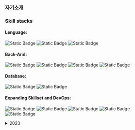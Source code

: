 
### 자기소개



### Skill stacks
#### Lenguage:
![Static Badge](https://img.shields.io/badge/Java-1e2429)
![Static Badge](https://img.shields.io/badge/Kotlin-717f8a)
![Static Badge](https://img.shields.io/badge/SQL-432333)

#### Back-And:
![Static Badge](https://img.shields.io/badge/JPA-212b1d)
![Static Badge](https://img.shields.io/badge/Spring%20Boot-a7a7a7)
![Static Badge](https://img.shields.io/badge/RESTful%20API-1e2429)
![Static Badge](https://img.shields.io/badge/Gradle-717f8a)

#### Database:
![Static Badge](https://img.shields.io/badge/MySQL-432333)
![Static Badge](https://img.shields.io/badge/Oracle-212b1d)

#### Expanding Skillset and DevOps:
![Static Badge](https://img.shields.io/badge/AWS-a7a7a7) 
![Static Badge](https://img.shields.io/badge/GitHub%20Actions-1e2429) 
![Static Badge](https://img.shields.io/badge/Docker-717f8a) 
![Static Badge](https://img.shields.io/badge/TDD-432333)
![Static Badge](https://img.shields.io/badge/mongodb-212b1d)


<details>
<summary>2023</summary>

- [자바 알고리즘 인터뷰 with 코틀린]
  <a herf="https://tacademy.skplanet.com/live/player/onlineLectureDetail.action?seq=143">Tacademy코틀린<>

</details>
<!--
**hongseongkim/hongseongkim** is a ✨ _special_ ✨ repository because its `README.md` (this file) appears on your GitHub profile.

Here are some ideas to get you started:

- 🔭 I’m currently working on ...
- 🌱 I’m currently learning ...  ![Static Badge](https://img.shields.io/badge/java-acadb6) ![Static Badge](https://img.shields.io/badge/Spring%20boot-726890) ![Static Badge](https://img.shields.io/badge/IntelliJ%20IDEA-382f3c) ![Static Badge](https://img.shields.io/badge/MYSQL-222222) ![Static Badge](https://img.shields.io/badge/Kotlin-020202)

- 👯 I’m looking to collaborate on ...
- 🤔 I’m looking for help with ...
- 💬 Ask me about ...
- 📫 How to reach me: ...
- 😄 Pronouns: ...
- ⚡ Fun fact: ...
-->
